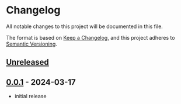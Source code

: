 # Changelog

All notable changes to this project will be documented in this file.

The format is based on [Keep a Changelog],
and this project adheres to [Semantic Versioning].

## [Unreleased]

## [0.0.1] - 2024-03-17

- initial release

<!-- Links -->
[keep a changelog]: https://keepachangelog.com/en/1.0.0/
[semantic versioning]: https://semver.org/spec/v2.0.0.html

<!-- Versions -->
[unreleased]: https://github.com/batu1579/simple-singleton/compare/v0.0.1...HEAD
[0.0.1]: https://github.com/batu1579/simple-singleton/releases/tag/v0.0.1